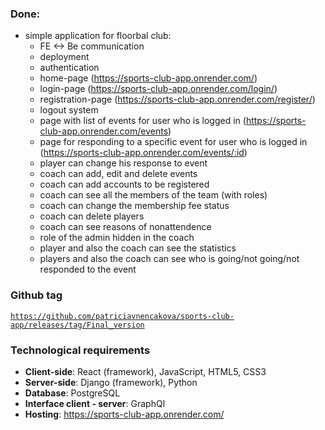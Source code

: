 ### Done:
- simple application for floorbal club: 
  - FE <-> Be communication
  - deployment
  - authentication 
  - home-page (https://sports-club-app.onrender.com/)
  - login-page (https://sports-club-app.onrender.com/login/)
  - registration-page (https://sports-club-app.onrender.com/register/)
  - logout system
  - page with list of events for user who is logged in (https://sports-club-app.onrender.com/events)
  - page for responding to a specific event  for user who is logged in (https://sports-club-app.onrender.com/events/:id)
  - player can change his response to event
  - coach can add, edit and delete events 
  - coach can add accounts to be registered 
  - coach can see all the members of the team (with roles)
  - coach can change the membership fee status
  - coach can delete players 
  - coach can see reasons of nonattendence
  - role of the admin hidden in the coach
  - player and also the coach can see the statistics
  - players and also the coach can see who is going/not going/not responded to the event

### Github tag
[`https://github.com/patriciavnencakova/sports-club-app/releases/tag/Final_version`](https://github.com/patriciavnencakova/sports-club-app/releases/tag/Final_version) 

### Technological requirements

- **Client-side**: React (framework), JavaScript, HTML5, CSS3
- **Server-side**: Django (framework), Python
- **Database**: PostgreSQL
- **Interface client - server**: GraphQl
- **Hosting**: https://sports-club-app.onrender.com/

